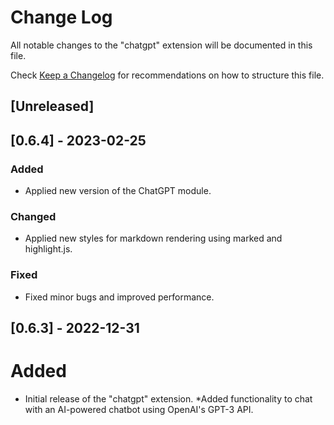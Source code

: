 # Change Log

All notable changes to the "chatgpt" extension will be documented in this file.

Check [Keep a Changelog](http://keepachangelog.com/) for recommendations on how to structure this file.

## [Unreleased]

## [0.6.4] - 2023-02-25

### Added
* Applied new version of the ChatGPT module.
### Changed
* Applied new styles for markdown rendering using marked and highlight.js.
### Fixed
* Fixed minor bugs and improved performance.

## [0.6.3] - 2022-12-31
# Added

* Initial release of the "chatgpt" extension.
*Added functionality to chat with an AI-powered chatbot using OpenAI's GPT-3 API.
